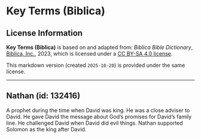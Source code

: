 # Key Terms (Biblica)

## License Information

**Key Terms (Biblica)** is based on and adapted from: _Biblica Bible Dictionary_, [Biblica, Inc.](https://www.biblica.com/), 2023, which is licensed under a [CC BY-SA 4.0 license](https://creativecommons.org/licenses/by-sa/4.0/legalcode.en).

This markdown version (created `2025-10-20`) is provided under the same license.



--------------------------------

## Nathan (id: 132416)

A prophet during the time when David was king. He was a close adviser to David. He gave David the message about God’s promises for David’s family line. He challenged David when David did evil things. Nathan supported Solomon as the king after David.


